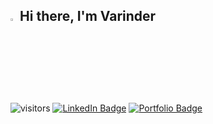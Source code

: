 
## <img src="https://media.giphy.com/media/hvRJCLFzcasrR4ia7z/giphy.gif" width="3%">Hi there, I'm Varinder


![visitors](https://visitor-badge.laobi.icu/badge?page_id=Varinder-KM.Varinder-KM)
[![LinkedIn Badge](https://img.shields.io/badge/LinkedIn-Profile-informational?style=flat&logo=linkedin&logoColor=white&color=0D76A8)](https://www.linkedin.com/in/varinder-kumar-6b2193230)
[![Portfolio Badge](https://img.shields.io/badge/Personal%20Website-Link-success?style=flat&logo=website&logoColor=white&color=2bbc8a)](https://varinder-km.github.io/Varinder/)
